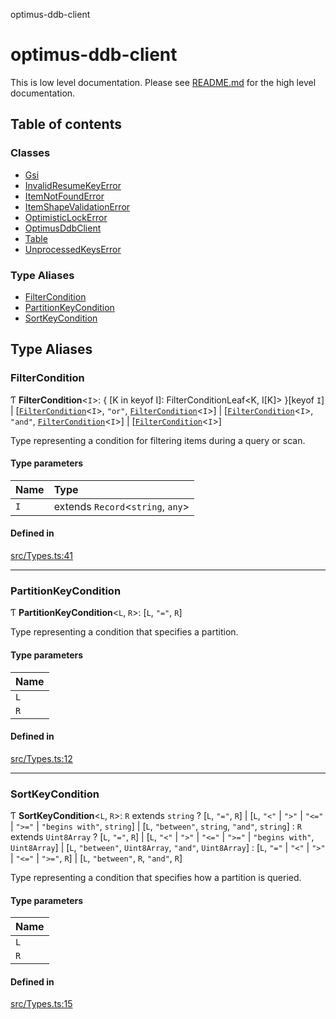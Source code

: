 optimus-ddb-client

# optimus-ddb-client

This is low level documentation. Please see [README.md](../README.md) for the high level documentation.

## Table of contents

### Classes

- [Gsi](classes/Gsi.md)
- [InvalidResumeKeyError](classes/InvalidResumeKeyError.md)
- [ItemNotFoundError](classes/ItemNotFoundError.md)
- [ItemShapeValidationError](classes/ItemShapeValidationError.md)
- [OptimisticLockError](classes/OptimisticLockError.md)
- [OptimusDdbClient](classes/OptimusDdbClient.md)
- [Table](classes/Table.md)
- [UnprocessedKeysError](classes/UnprocessedKeysError.md)

### Type Aliases

- [FilterCondition](index.md#filtercondition)
- [PartitionKeyCondition](index.md#partitionkeycondition)
- [SortKeyCondition](index.md#sortkeycondition)

## Type Aliases

### FilterCondition

Ƭ **FilterCondition**\<`I`\>: \{ [K in keyof I]: FilterConditionLeaf\<K, I[K]\> }[keyof `I`] \| [[`FilterCondition`](index.md#filtercondition)\<`I`\>, ``"or"``, [`FilterCondition`](index.md#filtercondition)\<`I`\>] \| [[`FilterCondition`](index.md#filtercondition)\<`I`\>, ``"and"``, [`FilterCondition`](index.md#filtercondition)\<`I`\>] \| [[`FilterCondition`](index.md#filtercondition)\<`I`\>]

Type representing a condition for filtering items during a query or scan.

#### Type parameters

| Name | Type |
| :------ | :------ |
| `I` | extends `Record`\<`string`, `any`\> |

#### Defined in

[src/Types.ts:41](https://github.com/paulbarmstrong/optimus-ddb-client/blob/main/src/Types.ts#L41)

___

### PartitionKeyCondition

Ƭ **PartitionKeyCondition**\<`L`, `R`\>: [`L`, ``"="``, `R`]

Type representing a condition that specifies a partition.

#### Type parameters

| Name |
| :------ |
| `L` |
| `R` |

#### Defined in

[src/Types.ts:12](https://github.com/paulbarmstrong/optimus-ddb-client/blob/main/src/Types.ts#L12)

___

### SortKeyCondition

Ƭ **SortKeyCondition**\<`L`, `R`\>: `R` extends `string` ? [`L`, ``"="``, `R`] \| [`L`, ``"<"`` \| ``">"`` \| ``"<="`` \| ``">="`` \| ``"begins with"``, `string`] \| [`L`, ``"between"``, `string`, ``"and"``, `string`] : `R` extends `Uint8Array` ? [`L`, ``"="``, `R`] \| [`L`, ``"<"`` \| ``">"`` \| ``"<="`` \| ``">="`` \| ``"begins with"``, `Uint8Array`] \| [`L`, ``"between"``, `Uint8Array`, ``"and"``, `Uint8Array`] : [`L`, ``"="`` \| ``"<"`` \| ``">"`` \| ``"<="`` \| ``">="``, `R`] \| [`L`, ``"between"``, `R`, ``"and"``, `R`]

Type representing a condition that specifies how a partition is queried.

#### Type parameters

| Name |
| :------ |
| `L` |
| `R` |

#### Defined in

[src/Types.ts:15](https://github.com/paulbarmstrong/optimus-ddb-client/blob/main/src/Types.ts#L15)
